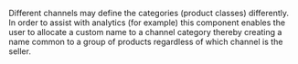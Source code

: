 Different channels may define the categories (product classes) differently. In order to assist with analytics (for example) this component enables the user to allocate a custom name to a channel category thereby creating a name common to a group of products regardless of which channel is the seller.